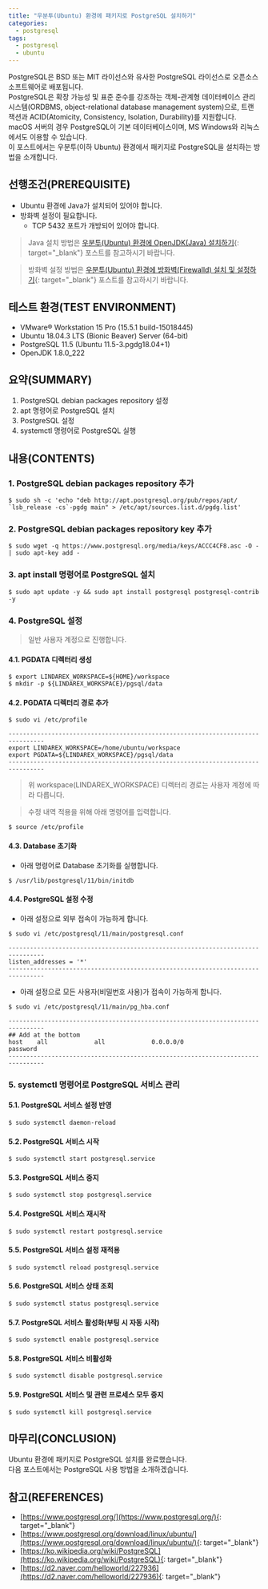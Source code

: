 ```yaml
---
title: "우분투(Ubuntu) 환경에 패키지로 PostgreSQL 설치하기"
categories: 
  - postgresql
tags: 
  - postgresql
  - ubuntu
---
```



PostgreSQL은 BSD 또는 MIT 라이선스와 유사한 PostgreSQL 라이선스로 오픈소스 소프트웨어로 배포됩니다. <br />
PostgreSQL은 확장 가능성 및 표준 준수를 강조하는 객체-관계형 데이터베이스 관리 시스템(ORDBMS, object-relational database management system)으로, 트랜잭션과 ACID(Atomicity, Consistency, Isolation, Durability)를 지원합니다. <br />
macOS 서버의 경우 PostgreSQL이 기본 데이터베이스이며, MS Windows와 리눅스에서도 이용할 수 있습니다. <br />
이 포스트에서는 우분투(이하 Ubuntu) 환경에서 패키지로 PostgreSQL을 설치하는 방법을 소개합니다.


## 선행조건(PREREQUISITE)
- Ubuntu 환경에 Java가 설치되어 있어야 합니다.
- 방화벽 설정이 필요합니다.
    + TCP 5432 포트가 개방되어 있어야 합니다.

> Java 설치 방법은 [우분투(Ubuntu) 환경에 OpenJDK(Java) 설치하기](https://lindarex.github.io/ubuntu/ubuntu-openjdk-installation/){: target="\_blank"} 포스트를 참고하시기 바랍니다.

> 방화벽 설정 방법은 [우분투(Ubuntu) 환경에 방화벽(Firewalld) 설치 및 설정하기](https://lindarex.github.io/ubuntu/ubuntu-firewalld-installation/){: target="\_blank"} 포스트를 참고하시기 바랍니다.


## 테스트 환경(TEST ENVIRONMENT)
- VMware® Workstation 15 Pro (15.5.1 build-15018445)
- Ubuntu 18.04.3 LTS (Bionic Beaver) Server (64-bit)
- PostgreSQL 11.5 (Ubuntu 11.5-3.pgdg18.04+1)
- OpenJDK 1.8.0_222


## 요약(SUMMARY)
1. PostgreSQL debian packages repository 설정
2. apt 명령어로 PostgreSQL 설치
3. PostgreSQL 설정
4. systemctl 명령어로 PostgreSQL 실행


## 내용(CONTENTS)
### 1. PostgreSQL debian packages repository 추가
```console
$ sudo sh -c 'echo "deb http://apt.postgresql.org/pub/repos/apt/ `lsb_release -cs`-pgdg main" > /etc/apt/sources.list.d/pgdg.list'
```

### 2. PostgreSQL debian packages repository key 추가
```console
$ sudo wget -q https://www.postgresql.org/media/keys/ACCC4CF8.asc -O - | sudo apt-key add -
```

### 3. apt install 명령어로 PostgreSQL 설치
```console
$ sudo apt update -y && sudo apt install postgresql postgresql-contrib -y
```

### 4. PostgreSQL 설정

> 일반 사용자 계정으로 진행합니다.

#### 4.1. PGDATA 디렉터리 생성
```console
$ export LINDAREX_WORKSPACE=${HOME}/workspace
$ mkdir -p ${LINDAREX_WORKSPACE}/pgsql/data
```

#### 4.2. PGDATA 디렉터리 경로 추가
```console
$ sudo vi /etc/profile
```

```shell
--------------------------------------------------------------------------------
export LINDAREX_WORKSPACE=/home/ubuntu/workspace
export PGDATA=${LINDAREX_WORKSPACE}/pgsql/data
--------------------------------------------------------------------------------
```

> 위 workspace(LINDAREX_WORKSPACE) 디렉터리 경로는 사용자 계정에 따라 다릅니다.

> 수정 내역 적용을 위해 아래 명령어를 입력합니다.
```console
$ source /etc/profile
```

#### 4.3. Database 초기화
- 아래 명령어로 Database 초기화를 실행합니다.

```console
$ /usr/lib/postgresql/11/bin/initdb
```

#### 4.4. PostgreSQL 설정 수정
- 아래 설정으로 외부 접속이 가능하게 합니다.

```console
$ sudo vi /etc/postgresql/11/main/postgresql.conf
```

```shell
--------------------------------------------------------------------------------
listen_addresses = '*'
--------------------------------------------------------------------------------
```

- 아래 설정으로 모든 사용자(비밀번호 사용)가 접속이 가능하게 합니다.

```console
$ sudo vi /etc/postgresql/11/main/pg_hba.conf
```

```shell
--------------------------------------------------------------------------------
## Add at the bottom
host    all             all             0.0.0.0/0               password
--------------------------------------------------------------------------------
```

### 5. systemctl 명령어로 PostgreSQL 서비스 관리
#### 5.1. PostgreSQL 서비스 설정 반영
```console
$ sudo systemctl daemon-reload
```

#### 5.2. PostgreSQL 서비스 시작
```console
$ sudo systemctl start postgresql.service
```

#### 5.3. PostgreSQL 서비스 중지
```console
$ sudo systemctl stop postgresql.service
```

#### 5.4. PostgreSQL 서비스 재시작
```console
$ sudo systemctl restart postgresql.service
```

#### 5.5. PostgreSQL 서비스 설정 재적용
```console
$ sudo systemctl reload postgresql.service
```

#### 5.6. PostgreSQL 서비스 상태 조회
```console
$ sudo systemctl status postgresql.service
```

#### 5.7. PostgreSQL 서비스 활성화(부팅 시 자동 시작)
```console
$ sudo systemctl enable postgresql.service
```

#### 5.8. PostgreSQL 서비스 비활성화
```console
$ sudo systemctl disable postgresql.service
```

#### 5.9. PostgreSQL 서비스 및 관련 프로세스 모두 중지
```console
$ sudo systemctl kill postgresql.service
```


## 마무리(CONCLUSION)
Ubuntu 환경에 패키지로 PostgreSQL 설치를 완료했습니다. <br />
다음 포스트에서는 PostgreSQL 사용 방법을 소개하겠습니다.


## 참고(REFERENCES)
- [https://www.postgresql.org/](https://www.postgresql.org/){: target="\_blank"}
- [https://www.postgresql.org/download/linux/ubuntu/](https://www.postgresql.org/download/linux/ubuntu/){: target="\_blank"}
- [https://ko.wikipedia.org/wiki/PostgreSQL](https://ko.wikipedia.org/wiki/PostgreSQL){: target="\_blank"}
- [https://d2.naver.com/helloworld/227936](https://d2.naver.com/helloworld/227936){: target="\_blank"}
